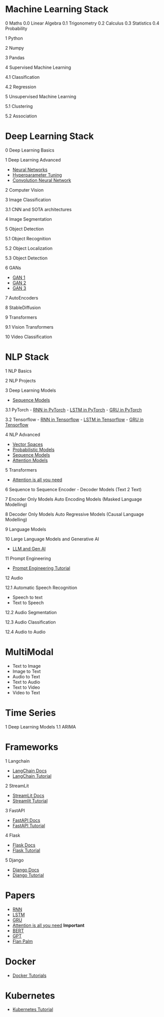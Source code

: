 # Machine Learning Stack

0 Maths
0.0 Linear Algebra
0.1 Trigonometry
0.2 Calculus
0.3 Statistics
0.4 Probability

1 Python

2 Numpy

3 Pandas

4 Supervised Machine Learning

4.1 Classification

4.2 Regression

5 Unsupervised Machine Learning

5.1 Clustering

5.2 Association

# Deep Learning Stack

0 Deep Learning Basics

1 Deep Learning Advanced

- [Neural Networks](https://www.coursera.org/learn/neural-networks-deep-learning?specialization=deep-learning)
- [Hyperparameter Tuning](https://www.coursera.org/learn/deep-neural-network?specialization=deep-learning)
- [Convolution Neural Network](https://www.coursera.org/learn/convolutional-neural-networks?specialization=deep-learning) 

2 Computer Vision

3 Image Classification

3.1 CNN and SOTA architectures

4 Image Segmentation

5 Object Detection

5.1 Object Recognition

5.2 Object Localization

5.3 Object Detection


6 GANs

- [GAN 1](https://www.coursera.org/learn/build-basic-generative-adversarial-networks-gans?specialization=generative-adversarial-networks-gans)
- [GAN 2](https://www.coursera.org/learn/build-better-generative-adversarial-networks-gans?specialization=generative-adversarial-networks-gans)
- [GAN 3](https://www.coursera.org/learn/apply-generative-adversarial-networks-gans?specialization=generative-adversarial-networks-gans)

7 AutoEncoders

8 StableDiffusion

9 Transformers

9.1 Vision Transformers

10 Video Classification

# NLP Stack

1 NLP Basics

2 NLP Projects

3 Deep Learning Models
- [Sequence Models](https://www.coursera.org/learn/nlp-sequence-models?specialization=deep-learning)

3.1 PyTorch
    - [RNN in PyTorch](https://www.youtube.com/watch?v=-YEHkTnL4XM)
    - [LSTM in PyTorch](https://www.youtube.com/watch?v=7bs1me6kApI&list=PL23RutZ7d6Nr6fcHOy3qQPB6UxMnbq78z&index=15&pp=iAQB)
    - [GRU in PyTorch](https://www.youtube.com/watch?v=M-ioa45FCvw)

3.2 Tensorflow
    - [RNN in Tensorflow](https://www.youtube.com/watch?v=OuYtk9Ymut4)
    - [LSTM in Tensorflow](https://www.youtube.com/watch?v=A9QVYOBjZdY)
    - [GRU in Tensorflow](https://www.youtube.com/watch?v=rdz0UqQz5Sw)

4 NLP Advanced

- [Vector Spaces](https://www.coursera.org/learn/classification-vector-spaces-in-nlp?specialization=natural-language-processing)
- [Probabilistic Models](https://www.coursera.org/learn/probabilistic-models-in-nlp?specialization=natural-language-processing)
- [Sequence Models](https://www.coursera.org/learn/sequence-models-in-nlp?specialization=natural-language-processing)
- [Attention Models](https://www.coursera.org/learn/attention-models-in-nlp?specialization=natural-language-processing)

5 Transformers
- [Attention is all you need](https://arxiv.org/abs/1706.03762)

6 Sequence to Sequence Encoder - Decoder Models (Text 2 Text)

7 Encoder Only Models Auto Encoding Models (Masked Language Modelling)

8 Decoder Only Models Auto Regressive Models (Causal Language Modelling)

9 Language Models 

10 Large Language Models and Generative AI
- [LLM and Gen AI](https://www.coursera.org/learn/generative-ai-with-llms?adgroupid=141296026472&adpostion=&campaignid=18216928761&creativeid=619458216866&device=c&devicemodel=&gclid=CjwKCAjwsKqoBhBPEiwALrrqiBPximHfbFM9BoKYcxdu1MKXDK9v-aa7BrweBVDQVx_wrtVLr6OS3hoC6EAQAvD_BwE&keyword=coursera&matchtype=b&network=g&utm_campaign=B2C_INDIA__branded_FTCOF_courseraplus_arte_monthly&utm_content=B2C&utm_medium=sem&utm_source=gg)

11 Prompt Engineering
- [Prompt Engineering Tutorial](https://www.youtube.com/watch?v=_ZvnD73m40o)

12 Audio

12.1 Automatic Speech Recognition 
- Speech to text
- Text to Speech

12.2 Audio Segmentation

12.3 Audio Classification

12.4 Audio to Audio

# MultiModal

- Text to Image
- Image to Text
- Audio to Text
- Text to Audio
- Text to Video
- Video to Text

# Time Series

1 Deep Learning Models
1.1 ARIMA

# Frameworks
1 Langchain
- [LangChain Docs](https://python.langchain.com/docs/get_started/introduction)
- [LangChain Tutorial](https://www.youtube.com/watch?v=nAmC7SoVLd8)

2 StreamLit
- [StreamLit Docs](https://docs.streamlit.io/)
- [Streamlit Tutorial](https://www.youtube.com/watch?v=YzvMpvXyUfs&pp=ygUXc3RyZWFtbGl0IGZ1bGwgdHV0b3JpYWw%3D)

3 FastAPI
- [FastAPI Docs](https://fastapi.tiangolo.com/)
- [FastAPI Tutorial](https://www.youtube.com/watch?v=7t2alSnE2-I&t=168s&pp=ygUVZmFzdGFwaSBmdWxsIHR1dG9yaWFs)

4 Flask
- [Flask Docs](https://flask.palletsprojects.com/en/2.3.x/)
- [Flask Tutorial](https://www.youtube.com/watch?v=Qr4QMBUPxWo)

5 Django
- [Django Docs](https://docs.djangoproject.com/en/4.2/)
- [Django Tutorial](https://www.youtube.com/watch?v=F5mRW0jo-U4)

# Papers

- [RNN](https://arxiv.org/pdf/1912.05911.pdf)
- [LSTM](https://arxiv.org/pdf/1909.09586.pdf)
- [GRU](https://arxiv.org/pdf/1406.1078v3.pdf)
- [Attention is all you need](https://arxiv.org/pdf/1706.03762.pdf) **Important**
- [BERT](https://arxiv.org/pdf/1810.04805.pdf)
- [GPT](https://s3-us-west-2.amazonaws.com/openai-assets/research-covers/language-unsupervised/language_understanding_paper.pdf)
- [Flan Palm](https://arxiv.org/pdf/2210.11416v5.pdf)


# Docker
- [Docker Tutorials](https://www.youtube.com/watch?v=3c-iBn73dDE&t=1829s)

# Kubernetes
- [Kubernetes Tutorial](https://www.youtube.com/watch?v=X48VuDVv0do&pp=ygUKS3ViZXJuZXRlcw%3D%3D)